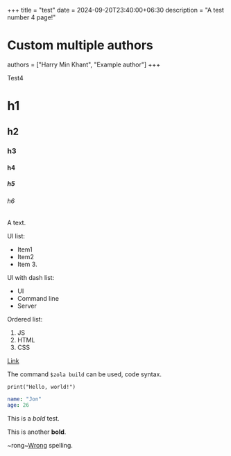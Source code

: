 +++
title = "test"
date = 2024-09-20T23:40:00+06:30
description = "A test number 4 page!"
# Custom multiple authors
authors = ["Harry Min Khant", "Example author"]
+++

Test4
<!--more-->

# h1
## h2
### h3
#### h4
##### h5
###### h6
A text.

Ul list:
* Item1
* Item2
* Item 3.

Ul with dash list:
- UI
- Command line
- Server

Ordered list:
1. JS
2. HTML
3. CSS

[Link](https://example.com)

The command `$zola build` can be used, code syntax.

```
print("Hello, world!")
```

```yaml
name: "Jon"
age: 26
```
This is a *bold* test.

This is another **bold**.

~rong~<ins>Wrong</ins> spelling.